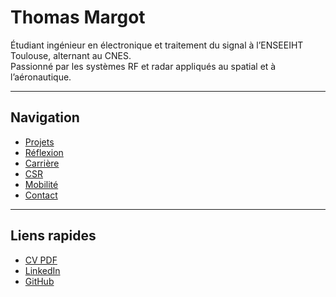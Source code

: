 # Thomas Margot  

Étudiant ingénieur en électronique et traitement du signal à l’ENSEEIHT Toulouse, alternant au CNES.  
Passionné par les systèmes RF et radar appliqués au spatial et à l’aéronautique.  

---

## Navigation
- [Projets](projets.md)  
- [Réflexion](reflexion.md)  
- [Carrière](carriere.md)  
- [CSR](csr.md)  
- [Mobilité](mobilite.md)  
- [Contact](contact.md)  

---

## Liens rapides
- [CV PDF](assets/CV_ThomasMargot.pdf)  
- [LinkedIn](https://linkedin.com/in/tonprofil)  
- [GitHub](https://github.com/tonprofil)
